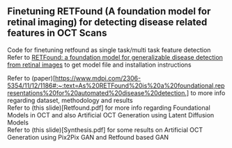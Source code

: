 ## Finetuning RETFound (A foundation model for retinal imaging) for detecting disease related features in OCT Scans

Code for finetuning retfound as single task/multi task feature detection <br/>
Refer to [RETFound: a foundation model for generalizable disease detection from retinal images](https://www.nature.com/articles/s41586-023-06555-x) to get model file and installation instructions <br/>

Refer to (paper)[https://www.mdpi.com/2306-5354/11/12/1186#:~:text=As%20RETFound%20is%20a%20foundational,representations%20for%20automated%20disease%20detection.] to more info regarding dataset, methodology and results <br/>
Refer to (this slide)[Retfound.pdf] for more info regarding Foundational Models in OCT and also Artificial OCT Generation using Latent Diffusion Models <br/>
Refer to (this slide)[Synthesis.pdf] for some results on Artificial OCT Generation using Pix2Pix GAN and Retfound based GAN <br/>


